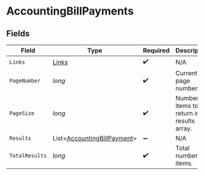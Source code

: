 # AccountingBillPayments


## Fields

| Field                                                                       | Type                                                                        | Required                                                                    | Description                                                                 |
| --------------------------------------------------------------------------- | --------------------------------------------------------------------------- | --------------------------------------------------------------------------- | --------------------------------------------------------------------------- |
| `Links`                                                                     | [Links](../../models/shared/Links.md)                                       | :heavy_check_mark:                                                          | N/A                                                                         |
| `PageNumber`                                                                | *long*                                                                      | :heavy_check_mark:                                                          | Current page number.                                                        |
| `PageSize`                                                                  | *long*                                                                      | :heavy_check_mark:                                                          | Number of items to return in results array.                                 |
| `Results`                                                                   | List<[AccountingBillPayment](../../models/shared/AccountingBillPayment.md)> | :heavy_minus_sign:                                                          | N/A                                                                         |
| `TotalResults`                                                              | *long*                                                                      | :heavy_check_mark:                                                          | Total number of items.                                                      |